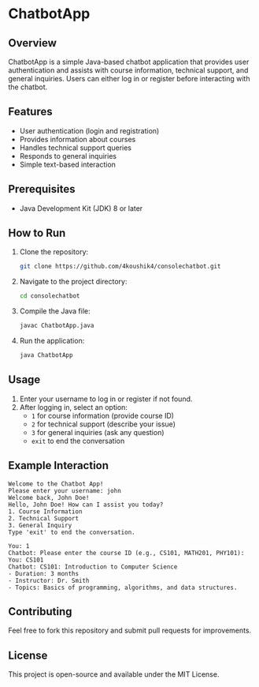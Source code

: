 # ChatbotApp

## Overview
ChatbotApp is a simple Java-based chatbot application that provides user authentication and assists with course information, technical support, and general inquiries. Users can either log in or register before interacting with the chatbot.

## Features
- User authentication (login and registration)
- Provides information about courses
- Handles technical support queries
- Responds to general inquiries
- Simple text-based interaction

## Prerequisites
- Java Development Kit (JDK) 8 or later

## How to Run
1. Clone the repository:
   ```bash
   git clone https://github.com/4koushik4/consolechatbot.git
   ```
2. Navigate to the project directory:
   ```bash
   cd consolechatbot
   ```
3. Compile the Java file:
   ```bash
   javac ChatbotApp.java
   ```
4. Run the application:
   ```bash
   java ChatbotApp
   ```

## Usage
1. Enter your username to log in or register if not found.
2. After logging in, select an option:
   - `1` for course information (provide course ID)
   - `2` for technical support (describe your issue)
   - `3` for general inquiries (ask any question)
   - `exit` to end the conversation

## Example Interaction
```
Welcome to the Chatbot App!
Please enter your username: john
Welcome back, John Doe!
Hello, John Doe! How can I assist you today?
1. Course Information
2. Technical Support
3. General Inquiry
Type 'exit' to end the conversation.

You: 1
Chatbot: Please enter the course ID (e.g., CS101, MATH201, PHY101):
You: CS101
Chatbot: CS101: Introduction to Computer Science
- Duration: 3 months
- Instructor: Dr. Smith
- Topics: Basics of programming, algorithms, and data structures.
```

## Contributing
Feel free to fork this repository and submit pull requests for improvements.

## License
This project is open-source and available under the MIT License.

